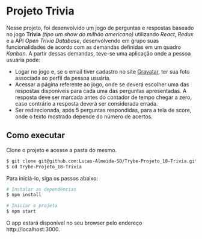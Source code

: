 # Projeto Trivia

Nesse projeto, foi desenvolvido um jogo de perguntas e respostas baseado no jogo **Trivia** _(tipo um show do milhão americano)_ utilizando _React_, _Redux_ e a API _Open Trivia Database_, desenvolvendo em grupo suas funcionalidades de acordo com as demandas definidas em um quadro _Kanban_. A partir dessas demandas, teve-se uma aplicação onde a pessoa usuária pode:

  - Logar no jogo e, se o email tiver cadastro no site [Gravatar](https://pt.gravatar.com/), ter sua foto associada ao perfil da pessoa usuária.
  - Acessar a página referente ao jogo, onde se deverá escolher uma das respostas disponíveis para cada uma das perguntas apresentadas. A resposta deve ser marcada antes do contador de tempo chegar a zero, caso contrário a resposta deverá ser considerada errada.
  - Ser redirecionada, após 5 perguntas respondidas, para a tela de score, onde o texto mostrado depende do número de acertos.

## Como executar

Clone o projeto e acesse a pasta do mesmo.

```bash
$ git clone git@github.com:Lucas-Almeida-SD/Trybe-Projeto_18-Trivia.git
$ cd Trybe-Projeto_18-Trivia
```

Para iniciá-lo, siga os passos abaixo:
```bash
# Instalar as dependências
$ npm install

# Iniciar o projeto
$ npm start
```
O app estará disponível no seu browser pelo endereço http://localhost:3000.
